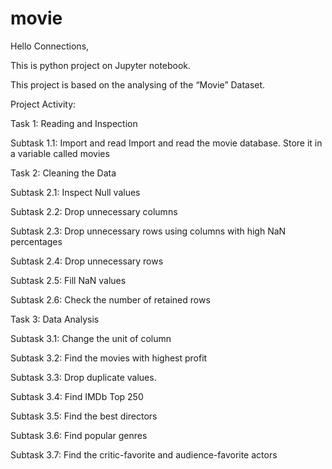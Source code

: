 # movie

Hello Connections,

This is python project on Jupyter notebook.

This project is based on the analysing of the “Movie” Dataset.

Project Activity:

Task 1: Reading and Inspection

Subtask 1.1: Import and read Import and read the movie database. Store it in a variable called movies

Task 2: Cleaning the Data

Subtask 2.1: Inspect Null values

Subtask 2.2: Drop unnecessary columns

Subtask 2.3: Drop unnecessary rows using columns with high NaN percentages

Subtask 2.4: Drop unnecessary rows

Subtask 2.5: Fill NaN values

Subtask 2.6: Check the number of retained rows

Task 3: Data Analysis

Subtask 3.1: Change the unit of column

Subtask 3.2: Find the movies with highest profit

Subtask 3.3: Drop duplicate values.

Subtask 3.4: Find IMDb Top 250

Subtask 3.5: Find the best directors

Subtask 3.6: Find popular genres

Subtask 3.7: Find the critic-favorite and audience-favorite actors

